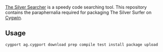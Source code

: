 [The Silver Searcher][] is a speedy code searching tool. This repository contains the paraphernalia required for packaging The Silver Surfer on [Cygwin][].

Usage
-----

    cygport ag.cygport download prep compile test install package upload

[The Silver Searcher]: http://geoff.greer.fm/ag/
[Cygwin]: https://cygwin.com/
